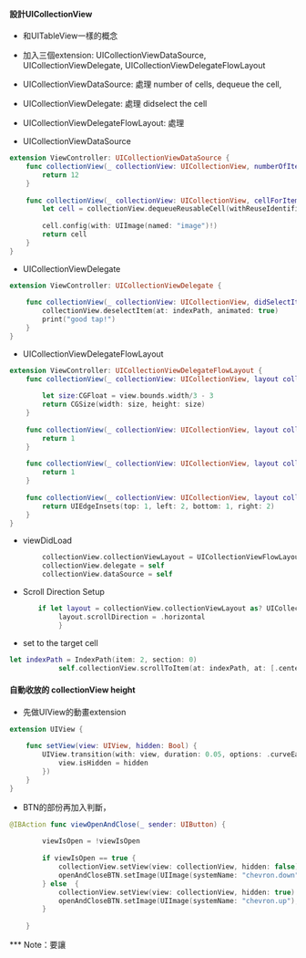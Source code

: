 #### 設計UICollectionView
- 和UITableView一樣的概念
- 加入三個extension: UICollectionViewDataSource, UICollectionViewDelegate, UICollectionViewDelegateFlowLayout
- UICollectionViewDataSource: 處理 number of cells, dequeue the cell, 
- UICollectionViewDelegate: 處理 didselect the cell
- UICollectionViewDelegateFlowLayout: 處理 


- UICollectionViewDataSource
```Swift
extension ViewController: UICollectionViewDataSource {
    func collectionView(_ collectionView: UICollectionView, numberOfItemsInSection section: Int) -> Int {
        return 12
    }
    
    func collectionView(_ collectionView: UICollectionView, cellForItemAt indexPath: IndexPath) -> UICollectionViewCell {
        let cell = collectionView.dequeueReusableCell(withReuseIdentifier: MyCollectionViewCell.identifier, for: indexPath) as! MyCollectionViewCell
        
        cell.config(with: UIImage(named: "image")!)
        return cell
    }
}

```

- UICollectionViewDelegate
```Swift
extension ViewController: UICollectionViewDelegate {
    
    func collectionView(_ collectionView: UICollectionView, didSelectItemAt indexPath: IndexPath) {
        collectionView.deselectItem(at: indexPath, animated: true)
        print("good tap!")
    }
}

```

- UICollectionViewDelegateFlowLayout

```Swift
extension ViewController: UICollectionViewDelegateFlowLayout {
    func collectionView(_ collectionView: UICollectionView, layout collectionViewLayout: UICollectionViewLayout, sizeForItemAt indexPath: IndexPath) -> CGSize {
        
        let size:CGFloat = view.bounds.width/3 - 3
        return CGSize(width: size, height: size)
    }
    
    func collectionView(_ collectionView: UICollectionView, layout collectionViewLayout: UICollectionViewLayout, minimumInteritemSpacingForSectionAt section: Int) -> CGFloat {
        return 1
    }
    
    func collectionView(_ collectionView: UICollectionView, layout collectionViewLayout: UICollectionViewLayout, minimumLineSpacingForSectionAt section: Int) -> CGFloat {
        return 1
    }
    
    func collectionView(_ collectionView: UICollectionView, layout collectionViewLayout: UICollectionViewLayout, insetForSectionAt section: Int) -> UIEdgeInsets {
        return UIEdgeInsets(top: 1, left: 2, bottom: 1, right: 2)
    }
}
```

- viewDidLoad

```swift
        collectionView.collectionViewLayout = UICollectionViewFlowLayout()
        collectionView.delegate = self
        collectionView.dataSource = self
```

- Scroll Direction Setup
```Swift
       if let layout = collectionView.collectionViewLayout as? UICollectionViewFlowLayout {
            layout.scrollDirection = .horizontal
            }
```
- set to the target cell
```Swift
let indexPath = IndexPath(item: 2, section: 0)
            self.collectionView.scrollToItem(at: indexPath, at: [.centeredVertically, .centeredHorizontally], animated: true)
```


#### 自動收放的 collectionView height

- 先做UIView的動畫extension
```Swift
extension UIView {
    
    func setView(view: UIView, hidden: Bool) {
        UIView.transition(with: view, duration: 0.05, options: .curveEaseInOut, animations: {
            view.isHidden = hidden
        })
    }
}
```

- BTN的部份再加入判斷，


```Swift
@IBAction func viewOpenAndClose(_ sender: UIButton) {
        
        viewIsOpen = !viewIsOpen
        
        if viewIsOpen == true {
            collectionView.setView(view: collectionView, hidden: false)
            openAndCloseBTN.setImage(UIImage(systemName: "chevron.down"), for: .normal)
        } else  {
            collectionView.setView(view: collectionView, hidden: true)
            openAndCloseBTN.setImage(UIImage(systemName: "chevron.up"), for: .normal)
        }
        
    }


```

*** Note：要讓


